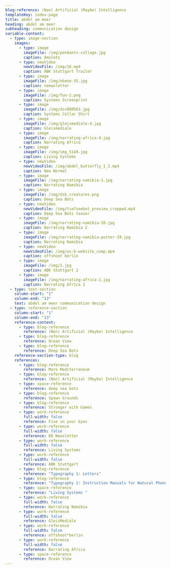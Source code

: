 ```yaml
---
blog-reference: (Non) Artificial (Maybe) Intelligence
templateKey: index-page
title: abdel am meer
heading: abdel am meer
subheading: communication design
variable-content:
  - type: image-section
    images:
      - type: image
        imageFile: /img/pendants-collage.jpg
        caption: Amulets
      - type: newVideo
        newVideoFile: /img/16.mp4
        caption: ABK Stuttgart Trailer
      - type: image
        imageFile: /img/ebene-35.jpg
        caption: neewsletter
      - type: image
        imageFile: /img/fun-2.png
        caption: Systems Screenprint
      - type: image
        imageFile: /img/dsc080563.jpg
        caption: Systems Collar Shirt
      - type: image
        imageFile: /img/gleismediale-4.jpg
        caption: Gleismediale
      - type: image
        imageFile: /img/narrating-africa-4.jpg
        caption: Narrating Africa
      - type: image
        imageFile: /img/img_5149.jpg
        caption: Living Systems
      - type: newVideo
        newVideoFile: /img/abdel_butterfly_1_2.mp4
        caption: New Normal
      - type: image
        imageFile: /img/narrating-namibia-1.jpg
        caption: Narrating Namibia
      - type: image
        imageFile: /img/dsb_creatures.png
        caption: Deep Sea Bots
      - type: newVideo
        newVideoFile: /img/tiefseebot_preview_cropped.mp4
        caption: Deep Sea Bots teaser
      - type: image
        imageFile: /img/narrating-namibia-10.jpg
        caption: Narrating Namibia 2
      - type: image
        imageFile: /img/narrating-namibia-poster-19.jpg
        caption: Narrating Namibia
      - type: newVideo
        newVideoFile: /img/os-b-website_comp.mp4
        caption: offshoot berlin
      - type: image
        imageFile: /img/1.jpg
        caption: ABK Stuttgart 2
      - type: image
        imageFile: /img/narrating-africa-1.jpg
        caption: Narrating Africa 2
  - type: text-section
    column-start: "1"
    column-end: "13"
    text: a﻿bdel am meer communication design
  - type: reference-section
    column-start: "1"
    column-end: "13"
    reference-content:
      - type: blog-reference
        reference: (Non) Artificial (Maybe) Intelligence
      - type: blog-reference
        reference: Ocean View
      - type: blog-reference
        reference: Deep Sea Bots
    reference-section-type: blog
    references:
      - type: blog-reference
        reference: Mare Mediterraneum
      - type: blog-reference
        reference: (Non) Artificial (Maybe) Intelligence
      - type: space-reference
        reference: deep sea bots
      - type: blog-reference
        reference: Spawn Grounds
      - type: blog-reference
        reference: Stronger with Games
      - type: work-reference
        full-width: false
        reference: Five in your Eyes
      - type: work-reference
        full-width: false
        reference: KD Newsletter
      - type: work-reference
        full-width: false
        reference: Living Systems
      - type: work-reference
        full-width: false
        reference: ABK Stuttgart
      - type: blog-reference
        reference: "Typography 1: Letters"
      - type: blog-reference
        reference: "Typography 2: Instruction Manuals for Natural Phenomena"
      - type: space-reference
        reference: "Living Systems "
      - type: work-reference
        full-width: false
        reference: Narrating Namibia
      - type: work-reference
        full-width: false
        reference: GleisMediale
      - type: work-reference
        full-width: false
        reference: offshoot*berlin
      - type: work-reference
        full-width: false
        reference: Narrating Africa
      - type: space-reference
        reference: Ocean View
---
```


